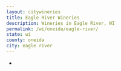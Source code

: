 ```yaml
---
layout: citywineries
title: Eagle River Wineries
description: Wineries in Eagle River, WI
permalink: /wi/oneida/eagle-river/
state: wi
county: oneida
city: eagle river
---
```

-
